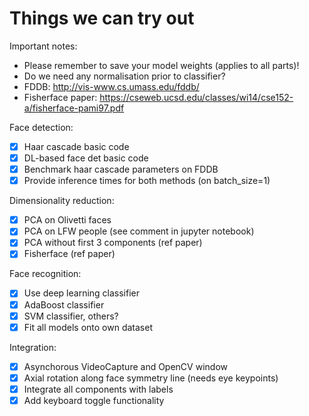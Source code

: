 # Things we can try out

Important notes:
- Please remember to save your model weights (applies to all parts)!
- Do we need any normalisation prior to classifier?
- FDDB: http://vis-www.cs.umass.edu/fddb/
- Fisherface paper: https://cseweb.ucsd.edu/classes/wi14/cse152-a/fisherface-pami97.pdf

Face detection:
- [x] Haar cascade basic code
- [x] DL-based face det basic code
- [x] Benchmark haar cascade parameters on FDDB
- [x] Provide inference times for both methods (on batch_size=1)

Dimensionality reduction:
- [x] PCA on Olivetti faces
- [x] PCA on LFW people (see comment in jupyter notebook)
- [x] PCA without first 3 components (ref paper)
- [x] Fisherface (ref paper)

Face recognition:
- [x] Use deep learning classifier
- [x] AdaBoost classifier
- [x] SVM classifier, others?
- [x] Fit all models onto own dataset

Integration:
- [x] Asynchorous VideoCapture and OpenCV window
- [x] Axial rotation along face symmetry line (needs eye keypoints)
- [x] Integrate all components with labels
- [x] Add keyboard toggle functionality